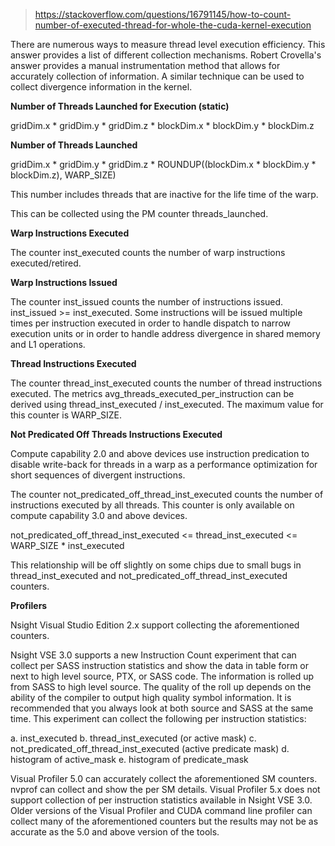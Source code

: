 >https://stackoverflow.com/questions/16791145/how-to-count-number-of-executed-thread-for-whole-the-cuda-kernel-execution

There are numerous ways to measure thread level execution efficiency. This answer provides a list of different collection mechanisms. Robert Crovella's answer provides a manual instrumentation method that allows for accurately collection of information. A similar technique can be used to collect divergence information in the kernel.

**Number of Threads Launched for Execution (static)**

gridDim.x * gridDim.y * gridDim.z * blockDim.x * blockDim.y * blockDim.z

**Number of Threads Launched**

gridDim.x * gridDim.y * gridDim.z * ROUNDUP((blockDim.x * blockDim.y * blockDim.z), WARP_SIZE)

This number includes threads that are inactive for the life time of the warp.

This can be collected using the PM counter threads_launched.

**Warp Instructions Executed**

The counter inst_executed counts the number of warp instructions executed/retired.

**Warp Instructions Issued**

The counter inst_issued counts the number of instructions issued. inst_issued >= inst_executed. Some instructions will be issued multiple times per instruction executed in order to handle dispatch to narrow execution units or in order to handle address divergence in shared memory and L1 operations.

**Thread Instructions Executed**

The counter thread_inst_executed counts the number of thread instructions executed. The metrics avg_threads_executed_per_instruction can be derived using thread_inst_executed / inst_executed. The maximum value for this counter is WARP_SIZE.

**Not Predicated Off Threads Instructions Executed**

Compute capability 2.0 and above devices use instruction predication to disable write-back for threads in a warp as a performance optimization for short sequences of divergent instructions.

The counter not_predicated_off_thread_inst_executed counts the number of instructions executed by all threads. This counter is only available on compute capability 3.0 and above devices.

not_predicated_off_thread_inst_executed <= thread_inst_executed <= WARP_SIZE * inst_executed

This relationship will be off slightly on some chips due to small bugs in thread_inst_executed and not_predicated_off_thread_inst_executed counters.

**Profilers**

Nsight Visual Studio Edition 2.x support collecting the aforementioned counters.

Nsight VSE 3.0 supports a new Instruction Count experiment that can collect per SASS instruction statistics and show the data in table form or next to high level source, PTX, or SASS code. The information is rolled up from SASS to high level source. The quality of the roll up depends on the ability of the compiler to output high quality symbol information. It is recommended that you always look at both source and SASS at the same time. This experiment can collect the following per instruction statistics:

a. inst_executed b. thread_inst_executed (or active mask) c. not_predicated_off_thread_inst_executed (active predicate mask) d. histogram of active_mask e. histogram of predicate_mask

Visual Profiler 5.0 can accurately collect the aforementioned SM counters. nvprof can collect and show the per SM details. Visual Profiler 5.x does not support collection of per instruction statistics available in Nsight VSE 3.0. Older versions of the Visual Profiler and CUDA command line profiler can collect many of the aforementioned counters but the results may not be as accurate as the 5.0 and above version of the tools.